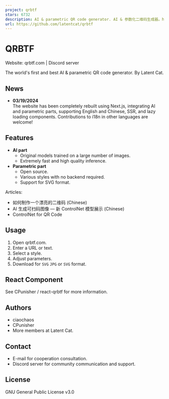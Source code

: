 ```yaml
---
project: qrbtf
stars: 6732
description: AI & parametric QR code generator. AI & 参数化二维码生成器。https://qrbtf.com
url: https://github.com/latentcat/qrbtf
---
```


QRBTF
=====

Website: qrbtf.com | Discord server

The world's first and best AI & parametric QR code generator. By Latent Cat.

News
----

-   **03/19/2024**  
    The website has been completely rebuilt using Next.js, integrating AI and parametric parts, supporting English and Chinese, SSR, and lazy loading components. Contributions to i18n in other languages are welcome!

Features
--------

-   **AI part**
    -   Original models trained on a large number of images.
    -   Extremely fast and high quality inference.
-   **Parametric part**
    -   Open source.
    -   Various styles with no backend required.
    -   Support for SVG format.

Articles:

-   如何制作一个漂亮的二维码 (Chinese)
-   AI 生成可扫码图像 — 新 ControlNet 模型展示 (Chinese)
-   ControlNet for QR Code

Usage
-----

1.  Open qrbtf.com.
2.  Enter a URL or text.
3.  Select a style.
4.  Adjust parameters.
5.  Download for `SVG` `JPG` or `SVG` format.

React Component
---------------

See CPunisher / react-qrbtf for more information.

Authors
-------

-   ciaochaos
-   CPunisher
-   More members at Latent Cat.

Contact
-------

-   E-mail for cooperation consultation.
-   Discord server for community communication and support.

License
-------

GNU General Public License v3.0
